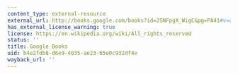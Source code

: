 ```yaml
---
content_type: external-resource
external_url: http://books.google.com/books?id=2SNFpgX_WigC&pg=PA41#v=onepage
has_external_license_warning: true
license: https://en.wikipedia.org/wiki/All_rights_reserved
status: ''
title: Google Books
uid: b4e2fdb8-d6e9-4035-ae23-65e0c932df4e
wayback_url: ''
---
```


